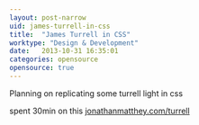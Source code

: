 ```yaml
---
layout: post-narrow
uid: james-turrell-in-css
title:  "James Turrell in CSS"
worktype: "Design & Development"
date:   2013-10-31 16:35:01
categories: opensource
opensource: true
---
```


<p>
  Planning on replicating some turrell light in css
</p>

<p>
  spent 30min on this <a href="http://www.jonathanmatthey.com/turrell">jonathanmatthey.com/turrell</a>
</p>

